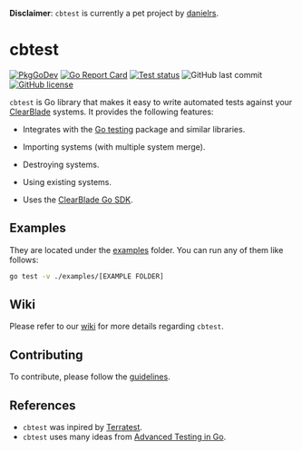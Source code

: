 [danielrs]: https://github.com/danielrs
[clearblade]: https://github.com/clearblade
[go-testing]: https://golang.org/pkg/testing/
[clearblade-go-sdk]: https://github.com/clearblade/Go-SDK

**Disclaimer**: `cbtest` is currently a pet project by [danielrs][danielrs].

# cbtest

[![PkgGoDev](https://pkg.go.dev/badge/github.com/clearblade/cbtest)](https://pkg.go.dev/github.com/clearblade/cbtest)
[![Go Report Card](https://goreportcard.com/badge/github.com/clearblade/cbtest)](https://goreportcard.com/report/github.com/clearblade/cbtest)
[![Test status](https://github.com/clearblade/cbtest/workflows/tests/badge.svg?branch=master "test status")](https://github.com/clearblade/cbtest/actions)
![GitHub last commit](https://img.shields.io/github/last-commit/clearblade/cbtest)
[![GitHub license](https://img.shields.io/github/license/clearblade/cbtest)](LICENSE)

`cbtest` is Go library that makes it easy to write automated tests against your
[ClearBlade][clearblade] systems. It provides the following features:

- Integrates with the [Go testing][go-testing] package and similar libraries.

- Importing systems (with multiple system merge).

- Destroying systems.

- Using existing systems.

- Uses the [ClearBlade Go SDK][clearblade-go-sdk].

## Examples

They are located under the [examples](examples/) folder. You can run any of
them like follows:

```bash
go test -v ./examples/[EXAMPLE FOLDER]
```

## Wiki

[wiki]: https://github.com/ClearBlade/cbtest/wiki

Please refer to our [wiki][wiki] for more details regarding `cbtest`.

## Contributing

To contribute, please follow the [guidelines](CONTRIBUTING.md).

## References

[advanced-testing-in-go]: https://about.sourcegraph.com/go/advanced-testing-in-go/
[terratest]: https://github.com/gruntwork-io/terratest

- `cbtest` was inpired by [Terratest][terratest].
- `cbtest` uses many ideas from [Advanced Testing in Go][advanced-testing-in-go].
